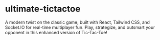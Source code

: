 # ultimate-tictactoe
A modern twist on the classic game, built with React, Tailwind CSS, and Socket.IO for real-time multiplayer fun. Play, strategize, and outsmart your opponent in this enhanced version of Tic-Tac-Toe!
